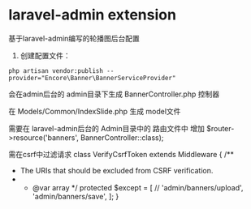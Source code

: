 laravel-admin extension
======
基于laravel-admin编写的轮播图后台配置

1. 创建配置文件：

```shell
php artisan vendor:publish --provider="Encore\Banner\BannerServiceProvider"
```

会在admin后台的 admin目录下生成 BannerController.php 控制器

在 Models/Common/IndexSlide.php 生成 model文件

需要在 laravel-admin后台的 Admin目录中的 路由文件中 增加 $router->resource('banners', BannerController::class);

需在csrf中过滤请求
class VerifyCsrfToken extends Middleware
{
/**
* The URIs that should be excluded from CSRF verification.
* 
  * @var array
  */
  protected $except = [
  //
  'admin/banners/upload',
  'admin/banners/save',
  ];
}

